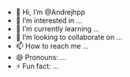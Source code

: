 - 👋 Hi, I’m @Andrejhpp
- 👀 I’m interested in ...
- 🌱 I’m currently learning ...
- 💞️ I’m looking to collaborate on ...
- 📫 How to reach me ...
- 😄 Pronouns: ...
- ⚡ Fun fact: ...

<!---
Andrejhpp/Andrejhpp is a ✨ special ✨ repository because its `README.md` (this file) appears on your GitHub profile.
You can click the Preview link to take a look at your changes.
--->
